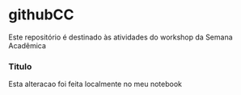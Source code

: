 # githubCC
Este repositório é destinado às atividades do workshop da Semana Acadêmica

### Titulo
Esta alteracao foi feita localmente no meu notebook
